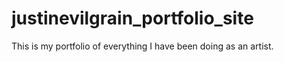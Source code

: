 # justinevilgrain_portfolio_site
This is my portfolio of everything I have been doing as an artist. 
